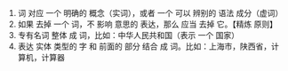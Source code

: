 1. 词 对应 一个 明确的 概念（实词），或者 一个 可以 辨别的 语法 成分（虚词）
2. 如果 去掉 一个 词，不 影响 意思的 表达，那么 应当 去掉 它。【精炼 原则】
3. 专有名词 整体 成 词，比如：中华人民共和国（表示 一个 国家）
4. 表达 实体 类型的 字 和 前面的 部分 结合 成 词。比如：上海市，陕西省，计算机，计算器 